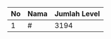 | No | Nama            | Jumlah Level |
|----|-----------------|--------------|
| 1  | #    |    3194        |
